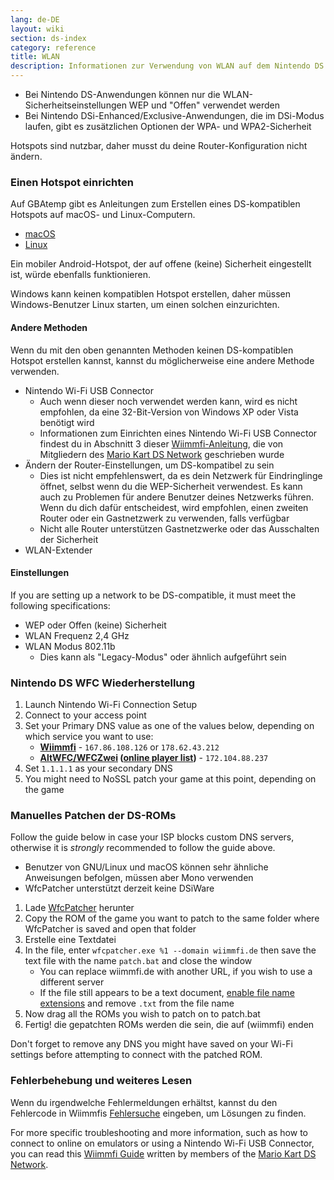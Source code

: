```yaml
---
lang: de-DE
layout: wiki
section: ds-index
category: reference
title: WLAN
description: Informationen zur Verwendung von WLAN auf dem Nintendo DS
---
```


- Bei Nintendo DS-Anwendungen können nur die WLAN-Sicherheitseinstellungen WEP und "Offen" verwendet werden
- Bei Nintendo DSi-Enhanced/Exclusive-Anwendungen, die im DSi-Modus laufen, gibt es zusätzlichen Optionen der WPA- und WPA2-Sicherheit

Hotspots sind nutzbar, daher musst du deine Router-Konfiguration nicht ändern.

### Einen Hotspot einrichten
Auf GBAtemp gibt es Anleitungen zum Erstellen eines DS-kompatiblen Hotspots auf macOS- und Linux-Computern.
- [macOS](https://gbatemp.net/threads/571658)
- [Linux](https://gbatemp.net/threads/543283)

Ein mobiler Android-Hotspot, der auf offene (keine) Sicherheit eingestellt ist, würde ebenfalls funktionieren.

Windows kann keinen kompatiblen Hotspot erstellen, daher müssen Windows-Benutzer Linux starten, um einen solchen einzurichten.
#### Andere Methoden
Wenn du mit den oben genannten Methoden keinen DS-kompatiblen Hotspot erstellen kannst, kannst du möglicherweise eine andere Methode verwenden.
- Nintendo Wi-Fi USB Connector
  - Auch wenn dieser noch verwendet werden kann, wird es nicht empfohlen, da eine 32-Bit-Version von Windows XP oder Vista benötigt wird
  - Informationen zum Einrichten eines Nintendo Wi-Fi USB Connector findest du in Abschnitt 3 dieser [Wiimmfi-Anleitung](https://docs.google.com/document/d/1f3PChwQig40UaiPXlh-Gi5CggGiBPzyrpiecLZlT8ZE/edit?usp=sharing), die von Mitgliedern des [Mario Kart DS Network](https://discord.gg/pa9bea6) geschrieben wurde
- Ändern der Router-Einstellungen, um DS-kompatibel zu sein
  - Dies ist nicht empfehlenswert, da es dein Netzwerk für Eindringlinge öffnet, selbst wenn du die WEP-Sicherheit verwendest. Es kann auch zu Problemen für andere Benutzer deines Netzwerks führen. Wenn du dich dafür entscheidest, wird empfohlen, einen zweiten Router oder ein Gastnetzwerk zu verwenden, falls verfügbar
  - Nicht alle Router unterstützen Gastnetzwerke oder das Ausschalten der Sicherheit
- WLAN-Extender

#### Einstellungen
If you are setting up a network to be DS-compatible, it must meet the following specifications:
- WEP oder Offen (keine) Sicherheit
- WLAN Frequenz 2,4 GHz
- WLAN Modus 802.11b
  - Dies kann als "Legacy-Modus" oder ähnlich aufgeführt sein

### Nintendo DS WFC Wiederherstellung
1. Launch Nintendo Wi-Fi Connection Setup
1. Connect to your access point
1. Set your Primary DNS value as one of the values below, depending on which service you want to use:
   - **[Wiimmfi](https://wiimmfi.de)** - `167.86.108.126` or `178.62.43.212`
   - **[AltWFC/WFCZwei](https://save-nintendo-wifi.com/) ([online player list](http://zwei.moe:9001))** - `172.104.88.237`
1. Set `1.1.1.1` as your secondary DNS
1. You might need to NoSSL patch your game at this point, depending on the game

### Manuelles Patchen der DS-ROMs
Follow the guide below in case your ISP blocks custom DNS servers, otherwise it is *strongly* recommended to follow the guide above.

- Benutzer von GNU/Linux und macOS können sehr ähnliche Anweisungen befolgen, müssen aber Mono verwenden
- WfcPatcher unterstützt derzeit keine DSiWare

1. Lade [WfcPatcher](https://github.com/AdmiralCurtiss/WfcPatcher/releases) herunter
1. Copy the ROM of the game you want to patch to the same folder where WfcPatcher is saved and open that folder
1. Erstelle eine Textdatei
1. In the file, enter `wfcpatcher.exe %1 --domain wiimmfi.de` then save the text file with the name `patch.bat` and close the window
   - You can replace wiimmfi.de with another URL, if you wish to use a different server
   - If the file still appears to be a text document, [enable file name extensions](https://dsi.cfw.guide/file-extensions-%28windows%29) and remove `.txt` from the file name
1. Now drag all the ROMs you wish to patch on to patch.bat
1. Fertig! die gepatchten ROMs werden die sein, die auf (wiimmfi) enden

Don't forget to remove any DNS you might have saved on your Wi-Fi settings before attempting to connect with the patched ROM.

### Fehlerbehebung und weiteres Lesen
Wenn du irgendwelche Fehlermeldungen erhältst, kannst du den Fehlercode in Wiimmfis [Fehlersuche](https://wiimmfi.de/error) eingeben, um Lösungen zu finden.

For more specific troubleshooting and more information, such as how to connect to online on emulators or using a Nintendo Wi-Fi USB Connector, you can read this [Wiimmfi Guide](https://docs.google.com/document/d/1f3PChwQig40UaiPXlh-Gi5CggGiBPzyrpiecLZlT8ZE/edit?usp=sharing) written by members of the [Mario Kart DS Network](https://discord.gg/pa9bea6).
